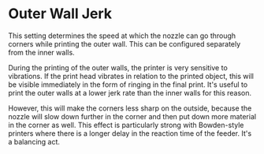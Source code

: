 Outer Wall Jerk
====
This setting determines the speed at which the nozzle can go through corners while printing the outer wall. This can be configured separately from the inner walls.

During the printing of the outer walls, the printer is very sensitive to vibrations. If the print head vibrates in relation to the printed object, this will be visible immediately in the form of ringing in the final print. It's useful to print the outer walls at a lower jerk rate than the inner walls for this reason.

However, this will make the corners less sharp on the outside, because the nozzle will slow down further in the corner and then put down more material in the corner as well. This effect is particularly strong with Bowden-style printers where there is a longer delay in the reaction time of the feeder. It's a balancing act.